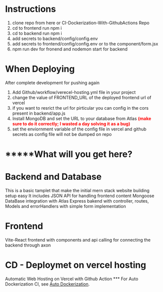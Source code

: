 # Instructions
1. clone repo from here or CI-Dockerization-With-GithubActions Repo
2. cd to frontend run npm i
3. cd to backend run npm i
4. add secrets to  backend/config/config.env
5. add secrets to frontend/config/config.env or to the component/form.jsx 
6. npm run dev for fronend and nodemon start for backend

# When Deploying
After complete development for pushing again
  1. Add Github/workflow/verecel-hosting.yml file in your project
  2. change the value of FRONTEND_URL of the deployed frontend url of vercel 
  3. if you want to resrict the url for pirticular you can config in the cors present in backend/app.js
  4. Install MongoDB and set the URL to your database from Atlas **<font color="red">(make sure to do it correctly; I wasted a day solving it as a bug)</font>**
  5. set the enviornment variable of the config file in vercel and github secrets as config file will not be dumped on repo

# *****What will you get here?
# Backend and Database
This is a basic tamplet that make the initial mern stack website building setup easy
It includes JSON API for handling frontend content
Mongoose DataBase integration with Atlas
Express bakend with controller, routes, Models and errorHandlers with simple form implementation

# Frontend
Vite-React frontend with components and api calling for connecting the backend through axon

# CD - Deploymet on vercel hosting
Automatic Web Hosting on  Vercel with Github Action
*** For Auto Dockerization CI, see [Auto Dockerization](https://github.com/aligauhar/MERN-Templet-with-CI-Dockerization-with-GithubActions).
